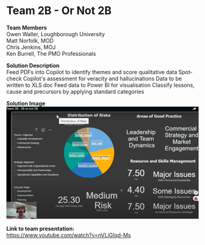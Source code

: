 # Team 2B - Or Not 2B

**Team Members**   
Owen Waller, Loughborough University  
Matt Norfolk, MOD  
Chris Jenkins, MOJ  
Ken Burrell, The PMO Professionals  

**Solution Description**  
Feed PDFs into Copilot to identify themes and score qualitative data
Spot-check Copilot's assessment for veracity and hallucinations
Data to be written to XLS doc
Feed data to Power BI for visualisation
Classify lessons, cause and precursors by applying standard categories  

**Solution Image**
![alt text](https://github.com/Projecting-Success-Solutions-Portal/Hack-23/blob/main/Challenge%202/Team%202B%20(or%20not%202B)/Team%202B%20screengrab.png)


**Link to team presentation:**  
https://www.youtube.com/watch?v=nVLjGlqd-Ms
